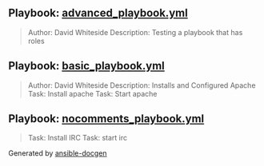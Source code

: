 ## Playbook: [advanced_playbook.yml](advanced_playbook.yml)
> Author: David Whiteside
> Description: Testing a playbook that has roles

## Playbook: [basic_playbook.yml](basic_playbook.yml)
> Author: David Whiteside
> Description: Installs and Configured Apache
> Task: Install apache
> Task: Start apache

## Playbook: [nocomments_playbook.yml](nocomments_playbook.yml)
> Task: Install IRC
> Task: start irc


Generated by [ansible-docgen](https://www.github.com/starboarder2001/ansible-docgen)
